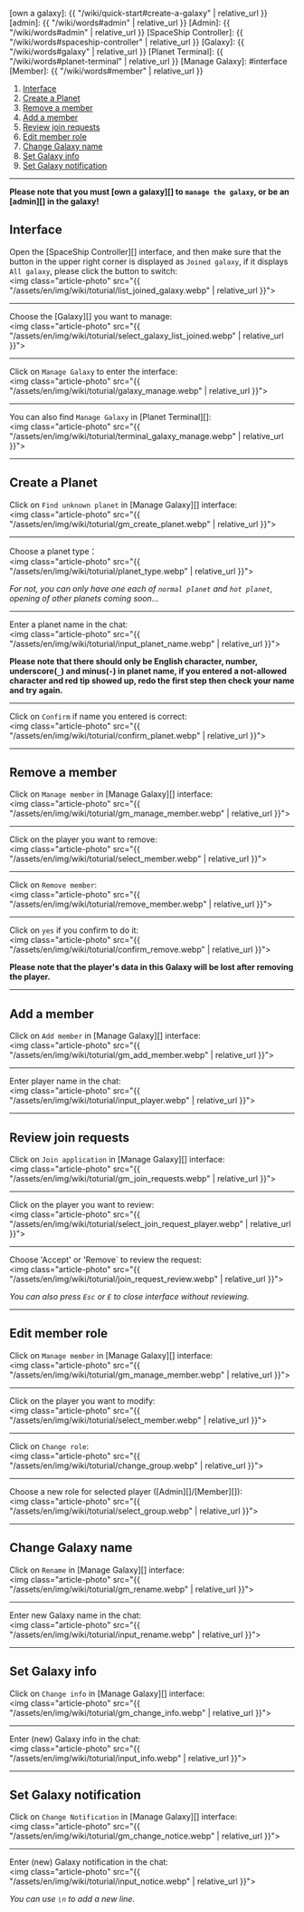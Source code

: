 [own a galaxy]: {{ "/wiki/quick-start#create-a-galaxy" | relative_url }}
[admin]: {{ "/wiki/words#admin" | relative_url }}
[Admin]: {{ "/wiki/words#admin" | relative_url }}
[SpaceShip Controller]: {{ "/wiki/words#spaceship-controller" | relative_url }}
[Galaxy]: {{ "/wiki/words#galaxy" | relative_url }}
[Planet Terminal]: {{ "/wiki/words#planet-terminal" | relative_url }}
[Manage Galaxy]: #interface
[Member]: {{ "/wiki/words#member" | relative_url }}

<div class="article-content">
<ol>
    <li><a href="#interface">Interface</a></li>
    <li><a href="#create-a-planet">Create a Planet</a></li>
	<li><a href="#remove-a-member">Remove a member</a></li>
    <li><a href="#add-a-member">Add a member</a></li>
	<li><a href="#review-join-requests">Review join requests</a></li>
	<li><a href="#edit-member-role">Edit member role</a></li>
	<li><a href="#change-galaxy-name">Change Galaxy name</a></li>
	<li><a href="#set-galaxy-info">Set Galaxy info</a></li>
	<li><a href="#set-galaxy-notification">Set Galaxy notification</a></li>
</ol>
</div>

---

__Please note that you must [own a galaxy][] to `manage the galaxy`, or be an [admin][] in the galaxy!__

## Interface

Open the [SpaceShip Controller][] interface, and then make sure that the button in the upper right corner is displayed as `Joined galaxy`, if it displays `All galaxy`, please click the button to switch:  
<img class="article-photo" src="{{ "/assets/en/img/wiki/toturial/list_joined_galaxy.webp" | relative_url }}">

<hr class="sub">

Choose the [Galaxy][] you want to manage:  
<img class="article-photo" src="{{ "/assets/en/img/wiki/toturial/select_galaxy_list_joined.webp" | relative_url }}">

<hr class="sub">

Click on `Manage Galaxy` to enter the interface:  
<img class="article-photo" src="{{ "/assets/en/img/wiki/toturial/galaxy_manage.webp" | relative_url }}">

<hr class="sub">

You can also find `Manage Galaxy` in [Planet Terminal][]:  
<img class="article-photo" src="{{ "/assets/en/img/wiki/toturial/terminal_galaxy_manage.webp" | relative_url }}">

---

## Create a Planet

Click on `Find unknown planet` in [Manage Galaxy][] interface:  
<img class="article-photo" src="{{ "/assets/en/img/wiki/toturial/gm_create_planet.webp" | relative_url }}">

<hr class="sub">

Choose a planet type：  
<img class="article-photo" src="{{ "/assets/en/img/wiki/toturial/planet_type.webp" | relative_url }}">

*For not, you can only have one each of `normal planet` and `hot planet`, opening of other planets coming soon...*

<hr class="sub">

Enter a planet name in the chat:  
<img class="article-photo" src="{{ "/assets/en/img/wiki/toturial/input_planet_name.webp" | relative_url }}">

__Please note that there should only be English character, number, underscore(`_`) and minus(`-`) in planet name, if you entered a not-allowed character and red tip showed up, redo the first step then check your name and try again.__

<hr class="sub">

Click on `Confirm` if name you entered is correct:  
<img class="article-photo" src="{{ "/assets/en/img/wiki/toturial/confirm_planet.webp" | relative_url }}">

---

## Remove a member

Click on `Manage member` in [Manage Galaxy][] interface:  
<img class="article-photo" src="{{ "/assets/en/img/wiki/toturial/gm_manage_member.webp" | relative_url }}">

<hr class="sub">

Click on the player you want to remove:  
<img class="article-photo" src="{{ "/assets/en/img/wiki/toturial/select_member.webp" | relative_url }}">

<hr class="sub">

Click on `Remove member`:  
<img class="article-photo" src="{{ "/assets/en/img/wiki/toturial/remove_member.webp" | relative_url }}">

<hr class="sub">

Click on `yes` if you confirm to do it:  
<img class="article-photo" src="{{ "/assets/en/img/wiki/toturial/confirm_remove.webp" | relative_url }}">

__Please note that the player's data in this Galaxy will be lost after removing the player.__

---

## Add a member

Click on `Add member` in [Manage Galaxy][] interface:  
<img class="article-photo" src="{{ "/assets/en/img/wiki/toturial/gm_add_member.webp" | relative_url }}">

<hr class="sub">

Enter player name in the chat:  
<img class="article-photo" src="{{ "/assets/en/img/wiki/toturial/input_player.webp" | relative_url }}">

---

## Review join requests

Click on `Join application` in [Manage Galaxy][] interface:  
<img class="article-photo" src="{{ "/assets/en/img/wiki/toturial/gm_join_requests.webp" | relative_url }}">

<hr class="sub">

Click on the player you want to review:  
<img class="article-photo" src="{{ "/assets/en/img/wiki/toturial/select_join_request_player.webp" | relative_url }}">

<hr class="sub">

Choose 'Accept' or 'Remove` to review the request:  
<img class="article-photo" src="{{ "/assets/en/img/wiki/toturial/join_request_review.webp" | relative_url }}">

*You can also press `Esc` or `E` to close interface without reviewing.*

---

## Edit member role

Click on `Manage member` in [Manage Galaxy][] interface:  
<img class="article-photo" src="{{ "/assets/en/img/wiki/toturial/gm_manage_member.webp" | relative_url }}">

<hr class="sub">

Click on the player you want to modify:  
<img class="article-photo" src="{{ "/assets/en/img/wiki/toturial/select_member.webp" | relative_url }}">

<hr class="sub">

Click on `Change role`:  
<img class="article-photo" src="{{ "/assets/en/img/wiki/toturial/change_group.webp" | relative_url }}">

<hr class="sub">

Choose a new role for selected player ([Admin][]/[Member][]):  
<img class="article-photo" src="{{ "/assets/en/img/wiki/toturial/select_group.webp" | relative_url }}">

---

## Change Galaxy name

Click on `Rename` in [Manage Galaxy][] interface:  
<img class="article-photo" src="{{ "/assets/en/img/wiki/toturial/gm_rename.webp" | relative_url }}">

<hr class="sub">

Enter new Galaxy name in the chat:  
<img class="article-photo" src="{{ "/assets/en/img/wiki/toturial/input_rename.webp" | relative_url }}">

---

## Set Galaxy info

Click on `Change info` in [Manage Galaxy][] interface:  
<img class="article-photo" src="{{ "/assets/en/img/wiki/toturial/gm_change_info.webp" | relative_url }}">

<hr class="sub">

Enter (new) Galaxy info in the chat:  
<img class="article-photo" src="{{ "/assets/en/img/wiki/toturial/input_info.webp" | relative_url }}">

---

## Set Galaxy notification

Click on `Change Notification` in [Manage Galaxy][] interface:  
<img class="article-photo" src="{{ "/assets/en/img/wiki/toturial/gm_change_notice.webp" | relative_url }}">

<hr class="sub">

Enter (new) Galaxy notification in the chat:  
<img class="article-photo" src="{{ "/assets/en/img/wiki/toturial/input_notice.webp" | relative_url }}">

*You can use `\n` to add a new line.*
